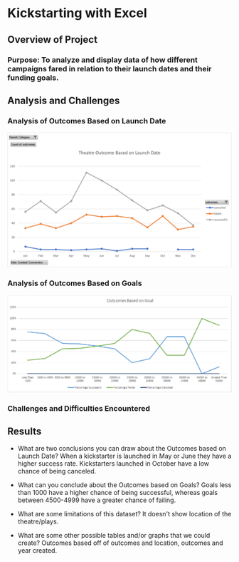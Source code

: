 # Kickstarting with Excel

## Overview of Project

### Purpose: To analyze and display data of how different campaigns fared in relation to their launch dates and their funding goals.  

## Analysis and Challenges

### Analysis of Outcomes Based on Launch Date
![pic2](https://github.com/Klubbers0/Kickstarter-analysis/blob/main/resources/TheatreOutcomeBased%20on%20Launchdate.png)
### Analysis of Outcomes Based on Goals
![pic1](https://github.com/Klubbers0/Kickstarter-analysis/blob/main/resources/Outcomes%20Based%20on%20Goal.png)
### Challenges and Difficulties Encountered

## Results

- What are two conclusions you can draw about the Outcomes based on Launch Date? When a kickstarter is launched in May or June they have a higher success rate. Kickstarters launched in October have a low chance of being canceled. 

- What can you conclude about the Outcomes based on Goals? Goals less than 1000 have a higher chance of being successful, whereas goals between 4500-4999 have a greater chance of failing. 

- What are some limitations of this dataset? It doesn't show location of the theatre/plays. 

- What are some other possible tables and/or graphs that we could create? Outcomes based off of outcomes and location, outcomes and year created.


